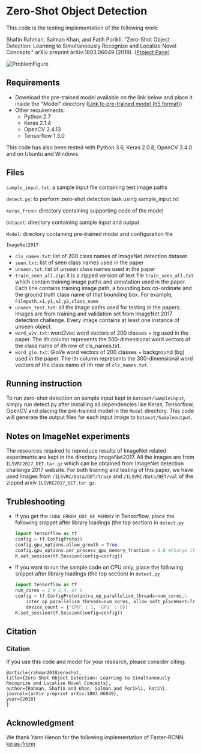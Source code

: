 # Zero-Shot Object Detection

This code is the testing implementation of the following work:

Shafin Rahman, Salman Khan, and Fatih Porikli. 
"Zero-Shot Object Detection: Learning to Simultaneously Recognize and Localize Novel Concepts." 
arXiv preprint arXiv:1803.06049 (2018). ([Project Page](https://salman-h-khan.github.io/ProjectPages/ZSD_Arxiv18.html))

![ProblemFigure](https://salman-h-khan.github.io/images/Fig1_ZSD_P.JPG)

## Requirements
* Download the pre-trained model available on the link below and place it inside the "Model" directory
([Link to pre-trained model (h5 format)](https://www.dropbox.com/s/v6ueoa1g19bddao/model_frcnn.hdf5?dl=0)) 
* Other requirements:
	- Python 2.7 
	- Keras 2.1.4
	- OpenCV 2.4.13
	- Tensorflow 1.3.0

This code has also been tested with Python 3.6, Keras 2.0.8, OpenCV 3.4.0 and on Ubuntu and Windows.


## Files

`sample_input.txt`: a sample input file containing test image paths

`detect.py`: to perform zero-shot detection task using sample_input.txt

`keras_frcnn`: directory containing supporting code of the model

`Dataset`: directory containing sample input and output

`Model`: directory containing pre-trained model and configuration file

`ImageNet2017`
  - `cls_names.txt`: list of 200 class names of ImageNet detection dataset.
  - `seen.txt`: list of seen class names used in the paper
  - `unseen.txt`: list of unseen class names used in the paper
  - `train_seen_all.zip`: it is a zipped version of text file `train_seen_all.txt` which contain training image paths and annotation used in the paper. Each line contains training image path, a bounding box co-ordinate and the ground truth class name of that bounding box.
		For example, `Filepath,x1,y1,x2,y2,class_name`
  - `unseen_test.txt`: all the image paths used for testing in the papers. Images are from training and validation set from ImageNet 2017 detection challenge. Every image contains at least one instance of unseen object.
  - `word_w2v.txt`: word2vec word vectors of 200 classes + bg used in the paper. The ith column represents the 500-dimensional word vectors of the class name of ith row of cls_names.txt.
  - `word_glo.txt`: GloVe word vectors of 200 classes + background (bg) used in the paper. The ith column represents the 300-dimensional word vectors of the class name of ith row of `cls_names.txt`.
	

## Running instruction
To run zero-shot detection on sample input kept in `Dataset/Sampleinput`, simply run detect.py after installing all dependencies like Keras, Tensorflow, OpenCV and placing the pre-trained model in the `Model` directory. This code will generate the output files for each input image to `Dataset/Sampleoutput`.

## Notes on ImageNet experiments
The resources required to reproduce results of ImageNet related experiments are kept in the directory ImageNet2017. All the images are from `ILSVRC2017_DET.tar.gz` which can be obtained from ImageNet detection challenge 2017 website. For both training and testing of this paper, we have used images from `/ILSVRC/Data/DET/train` and `/ILSVRC/Data/DET/val` of the zipped arxiv `ILSVRC2017_DET.tar.gz`.


## Trubleshooting
* If you get the `CUDA_ERROR_OUT_OF_MEMORY` in Tensorflow, place the following snippet after library loadings (the top section) in `detect.py`
	```python
	import tensorflow as tf 
	config = tf.ConfigProto()
	config.gpu_options.allow_growth = True
	config.gpu_options.per_process_gpu_memory_fraction = 0.8 #Change it to suit your GPU load
	K.set_session(tf.Session(config=config)) 
	```
	
* If you want to run the sample code on CPU only, place the following snippet after library loadings (the top section) in `detect.py`
	```python
	import tensorflow as tf 
	num_cores = 2 # 2,4, or 8
	config = tf.ConfigProto(intra_op_parallelism_threads=num_cores,\
        inter_op_parallelism_threads=num_cores, allow_soft_placement=True,\
        device_count = {'CPU' : 1, 'GPU' : 0})
	K.set_session(tf.Session(config=config))
	```
	
## Citation 
### Citation
If you use this code and model for your research, please consider citing:
```
@article{rahman2018zeroshot, 
title={Zero-Shot Object Detection: Learning to Simultaneously Recognize and Localize Novel Concepts}, 
author={Rahman, Shafin and Khan, Salman and Porikli, Fatih}, 
journal={arXiv preprint arXiv:1803.06049}, 
year={2018} 
}
```

## Acknowledgment
We thank Yann Henon for the following implementation of Faster-RCNN: [keras-frcnn](https://github.com/yhenon/keras-frcnn)
